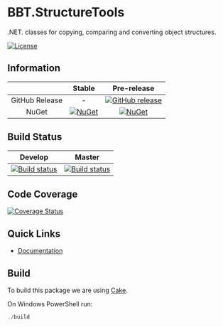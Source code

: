 # BBT.StructureTools

.NET. classes for copying, comparing and converting object structures.

[![License](http://img.shields.io/:license-mit-blue.svg)](https://github.com/bbtsoftware/BBT.StructureTools/blob/master/LICENSE)

## Information

| | Stable | Pre-release |
|:--:|:--:|:--:|
|GitHub Release|-|[![GitHub release](https://img.shields.io/github/release/bbtsoftware/BBT.StructureTools.svg)](https://github.com/bbtsoftware/BBT.StructureTools/releases/latest)|
|NuGet|[![NuGet](https://img.shields.io/nuget/v/BBT.StructureTools.svg)](https://www.nuget.org/packages/BBT.StructureTools)|[![NuGet](https://img.shields.io/nuget/vpre/BBT.StructureTools.svg)](https://www.nuget.org/packages/BBT.StructureTools)|

## Build Status

|Develop|Master|
|:--:|:--:|
|[![Build status](https://ci.appveyor.com/api/projects/status/bncb5oc7ah2ti95y/branch/develop?svg=true)](https://ci.appveyor.com/project/BBTSoftwareAG/bbt-structuretools/branch/develop)|[![Build status](https://ci.appveyor.com/api/projects/status/bncb5oc7ah2ti95y/branch/master?svg=true)](https://ci.appveyor.com/project/BBTSoftwareAG/bbt-structuretools/branch/master)|

## Code Coverage

[![Coverage Status](https://coveralls.io/repos/github/bbtsoftware/BBT.StructureTools/badge.svg?branch=develop)](https://coveralls.io/github/bbtsoftware/BBT.StructureTools?branch=develop)

## Quick Links

* [Documentation](https://bbtsoftware.github.io/BBT.StructureTools/)

## Build

To build this package we are using [Cake](https://cakebuild.net).

On Windows PowerShell run:

```powershell
./build
```
